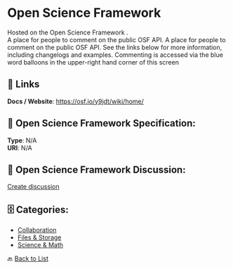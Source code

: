 # Open Science Framework


Hosted on the Open Science Framework
.  
 A place for people to comment on the public OSF API. 
 A place for people to comment on the public OSF API.  See the links below for more information, including changelogs and examples.  Commenting is accessed via the blue word balloons in the upper-right hand corner of this screen

##  🔗 Links
**Docs / Website**: https://osf.io/y9jdt/wiki/home/

## 🧬 Open Science Framework Specification:
**Type**: N/A  
**URI**: N/A

## 💬 Open Science Framework Discussion:
[Create discussion](https://github.com/apis-list/apis-list/discussions/new)

## 🗄️ Categories:
- [Collaboration](https://github.com/apis-list/apis-list#collaboration-)
- [Files & Storage](https://github.com/apis-list/apis-list#files--storage-)
- [Science & Math](https://github.com/apis-list/apis-list#science--math-)




🔙 [Back to List](https://github.com/apis-list/apis-list)

